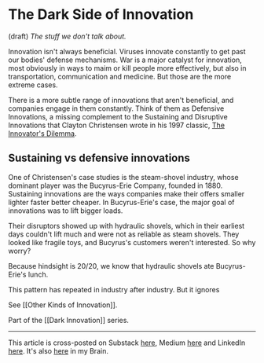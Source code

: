 # The Dark Side of Innovation
(draft) 
*The stuff we don't talk about.* 

Innovation isn't always beneficial. Viruses innovate constantly to get past our bodies' defense mechanisms. War is a major catalyst for innovation, most obviously in ways to maim or kill people more effectively, but also in transportation, communication and medicine. But those are the more extreme cases. 

There is a more subtle range of innovations that aren't beneficial, and companies engage in them constantly. Think of them as Defensive Innovations, a missing complement to the Sustaining and Disruptive Innovations that Clayton Christensen wrote in his 1997 classic, [The Innovator's Dilemma](http://www.amazon.com/exec/obidos/ASIN/0875845851/jerrymichalskisr). 
## Sustaining vs defensive innovations 

One of Christensen's case studies is the steam-shovel industry, whose dominant player was the Bucyrus-Erie Company, founded in 1880. Sustaining innovations are the ways companies make their offers smaller lighter faster better cheaper. In Bucyrus-Erie's case, the major goal of innovations was to lift bigger loads. 

Their disruptors showed up with hydraulic shovels, which in their earliest days couldn't lift much and were not as reliable as steam shovels. They looked like fragile toys, and Bucyrus's customers weren't interested. So why worry? 

Because hindsight is 20/20, we know that hydraulic shovels ate Bucyrus-Erie's lunch. 

This pattern has repeated in industry after industry. But it ignores 

See [[Other Kinds of Innovation]]. 

Part of the [[Dark Innovation]] series. 

--- 
This article is cross-posted on Substack [here](), Medium [here]() and LinkedIn [here](). It's also [here]() in my Brain. 